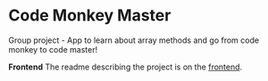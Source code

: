 # Code Monkey Master

Group project - App to learn about array methods and go from code monkey to code master!

**Frontend** The readme describing the project is on the [frontend](https://github.com/codeMonkeyMasters/codeMonkeyMaster-frontend).
